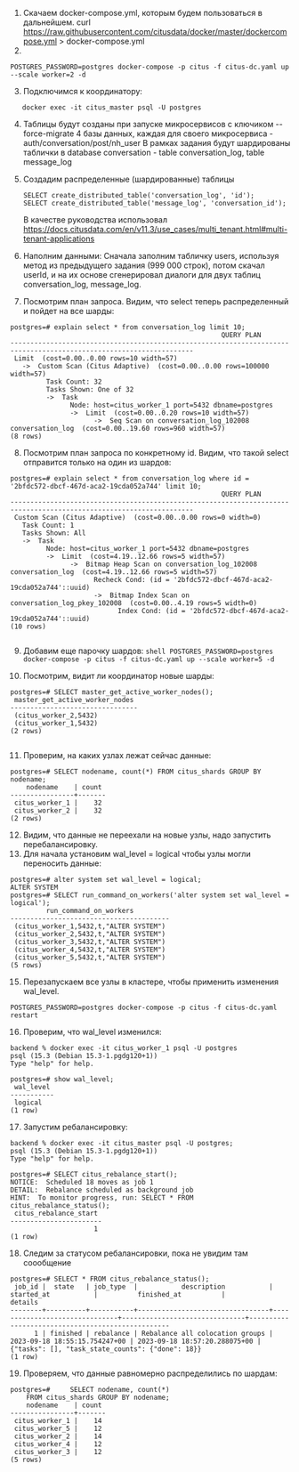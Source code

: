 1) Скачаем docker-compose.yml, которым будем пользоваться в дальнейшем.
   curl https://raw.githubusercontent.com/citusdata/docker/master/dockercompose.yml > docker-compose.yml
2) 
```shell 
POSTGRES_PASSWORD=postgres docker-compose -p citus -f citus-dc.yaml up --scale worker=2 -d
```
3)  Подключимся к координатору:
 ```shell  
    docker exec -it citus_master psql -U postgres
```
    

4) Таблицы будут созданы при запуске микросервисов с ключиком --force-migrate 
    4 базы данных, каждая для своего микросервиса - auth/conversation/post/nh_user
   В рамках задания будут шардированы таблички в database conversation - table conversation_log, table message_log
5) Создадим распределенные (шардированные) таблицы
    ```shell  
    SELECT create_distributed_table('conversation_log', 'id');
    SELECT create_distributed_table('message_log', 'conversation_id');
    ```

   В качестве руководства использовал https://docs.citusdata.com/en/v11.3/use_cases/multi_tenant.html#multi-tenant-applications 

6) Наполним данными:
   Сначала заполним табличку users, используя метод из предыдущего задания (999 000 строк), 
   потом скачал userId, и на их основе сгенерировал диалоги для двух таблиц conversation_log, message_log.

7) Посмотрим план запроса. Видим, что select теперь распределенный и пойдет
   на все шарды:
```shell
postgres=# explain select * from conversation_log limit 10;
                                                     QUERY PLAN                                                     
--------------------------------------------------------------------------------------------------------------------
 Limit  (cost=0.00..0.00 rows=10 width=57)
   ->  Custom Scan (Citus Adaptive)  (cost=0.00..0.00 rows=100000 width=57)
         Task Count: 32
         Tasks Shown: One of 32
         ->  Task
               Node: host=citus_worker_1 port=5432 dbname=postgres
               ->  Limit  (cost=0.00..0.20 rows=10 width=57)
                     ->  Seq Scan on conversation_log_102008 conversation_log  (cost=0.00..19.60 rows=960 width=57)
(8 rows)

``` 

8) Посмотрим план запроса по конкретному id. Видим, что такой select
   отправится только на один из шардов:
```shell
postgres=# explain select * from conversation_log where id = '2bfdc572-dbcf-467d-aca2-19cda052a744' limit 10;
                                                     QUERY PLAN                                                     
--------------------------------------------------------------------------------------------------------------------
 Custom Scan (Citus Adaptive)  (cost=0.00..0.00 rows=0 width=0)
   Task Count: 1
   Tasks Shown: All
   ->  Task
         Node: host=citus_worker_1 port=5432 dbname=postgres
         ->  Limit  (cost=4.19..12.66 rows=5 width=57)
               ->  Bitmap Heap Scan on conversation_log_102008 conversation_log  (cost=4.19..12.66 rows=5 width=57)
                     Recheck Cond: (id = '2bfdc572-dbcf-467d-aca2-19cda052a744'::uuid)
                     ->  Bitmap Index Scan on conversation_log_pkey_102008  (cost=0.00..4.19 rows=5 width=0)
                           Index Cond: (id = '2bfdc572-dbcf-467d-aca2-19cda052a744'::uuid)
(10 rows)


```

9) Добавим еще парочку шардов:
```shell POSTGRES_PASSWORD=postgres docker-compose -p citus -f citus-dc.yaml up --scale worker=5 -d```

10) Посмотрим, видит ли координатор новые шарды:
```shell
postgres=# SELECT master_get_active_worker_nodes();
 master_get_active_worker_nodes 
--------------------------------
 (citus_worker_2,5432)
 (citus_worker_1,5432)
(2 rows)


```
11) Проверим, на каких узлах лежат сейчас данные:
```shell
postgres=# SELECT nodename, count(*) FROM citus_shards GROUP BY nodename;
    nodename    | count 
----------------+-------
 citus_worker_1 |    32
 citus_worker_2 |    32
(2 rows) 
```
12) Видим, что данные не переехали на новые узлы, надо запустить
    перебалансировку.
13) Для начала установим wal_level = logical чтобы узлы могли переносить
    данные:
```shell
postgres=# alter system set wal_level = logical;
ALTER SYSTEM
postgres=# SELECT run_command_on_workers('alter system set wal_level = logical');
         run_command_on_workers         
----------------------------------------
 (citus_worker_1,5432,t,"ALTER SYSTEM")
 (citus_worker_2,5432,t,"ALTER SYSTEM")
 (citus_worker_3,5432,t,"ALTER SYSTEM")
 (citus_worker_4,5432,t,"ALTER SYSTEM")
 (citus_worker_5,5432,t,"ALTER SYSTEM")
(5 rows)

```
    
15) Перезапускаем все узлы в кластере, чтобы применить изменения wal_level.
```shell
POSTGRES_PASSWORD=postgres docker-compose -p citus -f citus-dc.yaml restart
```

16) Проверим, что wal_level изменился:
```shell
backend % docker exec -it citus_worker_1 psql -U postgres
psql (15.3 (Debian 15.3-1.pgdg120+1))
Type "help" for help.

postgres=# show wal_level;
 wal_level 
-----------
 logical
(1 row)

```
17) Запустим ребалансировку:
```shell
backend % docker exec -it citus_master psql -U postgres;
psql (15.3 (Debian 15.3-1.pgdg120+1))
Type "help" for help.

postgres=# SELECT citus_rebalance_start();
NOTICE:  Scheduled 18 moves as job 1
DETAIL:  Rebalance scheduled as background job
HINT:  To monitor progress, run: SELECT * FROM citus_rebalance_status();
 citus_rebalance_start 
-----------------------
                     1
(1 row)

```
    
18) Следим за статусом ребалансировки, пока не увидим там соообщение
```shell
postgres=# SELECT * FROM citus_rebalance_status();
 job_id |  state   | job_type  |           description           |          started_at           |          finished_at          |                     details                      
--------+----------+-----------+---------------------------------+-------------------------------+-------------------------------+--------------------------------------------------
      1 | finished | rebalance | Rebalance all colocation groups | 2023-09-18 18:55:15.754247+00 | 2023-09-18 18:57:20.288075+00 | {"tasks": [], "task_state_counts": {"done": 18}}
(1 row)

```
19) Проверяем, что данные равномерно распределились по шардам:
```shell
postgres=#     SELECT nodename, count(*)
    FROM citus_shards GROUP BY nodename;
    nodename    | count 
----------------+-------
 citus_worker_1 |    14
 citus_worker_5 |    12
 citus_worker_2 |    14
 citus_worker_4 |    12
 citus_worker_3 |    12
(5 rows)

```